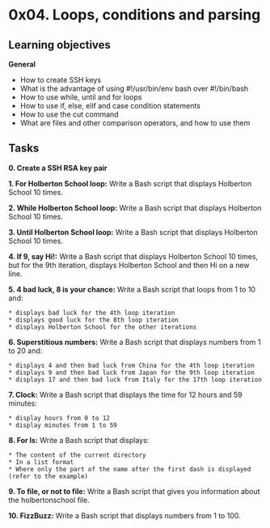 # 0x04. Loops, conditions and parsing

## Learning objectives
**General**
* How to create SSH keys
* What is the advantage of using #!/usr/bin/env bash over #!/bin/bash
* How to use while, until and for loops
* How to use if, else, elif and case condition statements
* How to use the cut command
* What are files and other comparison operators, and how to use them

## Tasks
**0. Create a SSH RSA key pair**

**1. For Holberton School loop:**
Write a Bash script that displays Holberton School 10 times.

**2. While Holberton School loop:**
Write a Bash script that displays Holberton School 10 times.

**3. Until Holberton School loop:**
Write a Bash script that displays Holberton School 10 times.

**4. If 9, say Hi!:**
Write a Bash script that displays Holberton School 10 times, but for the 9th iteration, displays Holberton School and then Hi on a new line.

**5. 4 bad luck, 8 is your chance:**
Write a Bash script that loops from 1 to 10 and:

    * displays bad luck for the 4th loop iteration
    * displays good luck for the 8th loop iteration
    * displays Holberton School for the other iterations

**6. Superstitious numbers:**
Write a Bash script that displays numbers from 1 to 20 and:

    * displays 4 and then bad luck from China for the 4th loop iteration
    * displays 9 and then bad luck from Japan for the 9th loop iteration
    * displays 17 and then bad luck from Italy for the 17th loop iteration

**7. Clock:**
Write a Bash script that displays the time for 12 hours and 59 minutes:

    * display hours from 0 to 12
    * display minutes from 1 to 59

**8. For ls:**
Write a Bash script that displays:

    * The content of the current directory
    * In a list format
    * Where only the part of the name after the first dash is displayed (refer to the example)

**9. To file, or not to file:**
Write a Bash script that gives you information about the holbertonschool file.

**10. FizzBuzz:**
Write a Bash script that displays numbers from 1 to 100.
